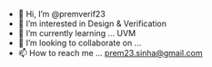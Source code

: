 - 👋 Hi, I’m @premverif23
- 👀 I’m interested in Design & Verification
- 🌱 I’m currently learning ... UVM
- 💞️ I’m looking to collaborate on ...
- 📫 How to reach me ... prem23.sinha@gmail.com

<!---
premverif23/premverif23 is a ✨ special ✨ repository because its `README.md` (this file) appears on your GitHub profile.
You can click the Preview link to take a look at your changes.
--->
